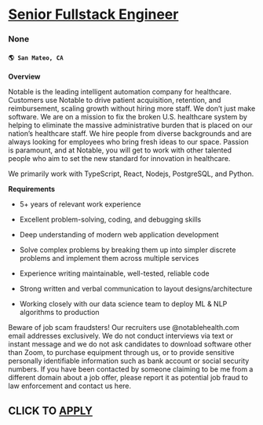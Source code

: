 # [Senior Fullstack Engineer](https://www.remotewlb.com/apply/senior-fullstack-engineer-126512)  
### None  
#### `🌎 San Mateo, CA`  

**Overview**

Notable is the leading intelligent automation company for healthcare. Customers use Notable to drive patient acquisition, retention, and reimbursement, scaling growth without hiring more staff. We don’t just make software. We are on a mission to fix the broken U.S. healthcare system by helping to eliminate the massive administrative burden that is placed on our nation’s healthcare staff. We hire people from diverse backgrounds and are always looking for employees who bring fresh ideas to our space. Passion is paramount, and at Notable, you will get to work with other talented people who aim to set the new standard for innovation in healthcare.

We primarily work with TypeScript, React, Nodejs, PostgreSQL, and Python.  

 **Requirements**

  * 5+ years of relevant work experience

  * Excellent problem-solving, coding, and debugging skills

  * Deep understanding of modern web application development

  * Solve complex problems by breaking them up into simpler discrete problems and implement them across multiple services

  * Experience writing maintainable, well-tested, reliable code

  * Strong written and verbal communication to layout designs/architecture

  * Working closely with our data science team to deploy ML & NLP algorithms to production

Beware of job scam fraudsters! Our recruiters use @notablehealth.com email addresses exclusively. We do not conduct interviews via text or instant message and we do not ask candidates to download software other than Zoom, to purchase equipment through us, or to provide sensitive personally identifiable information such as bank account or social security numbers. If you have been contacted by someone claiming to be me from a different domain about a job offer, please report it as potential job fraud to law enforcement and contact us here.

  
## CLICK TO [APPLY](https://www.remotewlb.com/apply/senior-fullstack-engineer-126512)

